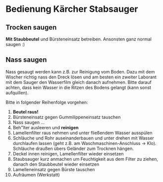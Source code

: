 # Bedienung Kärcher Stabsauger

## Trocken saugen

**Mit Staubbeutel** und Bürsteneinsatz betreiben.
Ansonsten ganz normal saugen :)

## Nass saugen

Nass gesaugt werden kann z.B. zur Reinigung vom Boden. Dazu mit dem Wischer
richtig nass den Dreck lösen und am besten ein zweiter Laborant mit dem Sauger
den Wasserfilm gleich danach aufnehmen. Bitte darauf achten, dass kein Wasser in
die Ritzen des Bodens gelangt (kann sonst aufquillen).

Bitte in folgender Reihenfolge vorgehen:

 1.  **Beutel raus!**
 2.  Bürsteneinsatz gegen Gummilippeneinsatz tauschen
 3.  Nass saugen ...
 4.  Beh"lter ausleeren und **reinigen**
 5.  Lamellenfilter raus nehmen und unter fließendem Wasser ausspülen
 6.  Schläuche und Rohr auseinanderbauen und unter drehen mit Wasser durchlaufen
     lassen (geht z.B. am Waschmaschinen-Anschluss -> Klo). Schläuche draußen
     übers Geländer zum Trocknen hängen.
 7.  Deckel innen reinigen, Lamellenfilter wieder einsetzen
 8.  Staubsauger kurz anmachen um Feuchtigkeit aus dem Filter zu ziehen, danach
     den Staubbeutel wieder einsetzen
 9.  Lamelleneinsatz gegen Bürste tauschen
 10. Aufräumen (Werkstatt)
